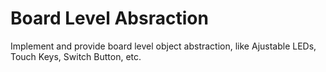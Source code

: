 # Board Level Absraction

Implement and provide board level object abstraction, like Ajustable LEDs, Touch Keys, Switch Button, etc.
